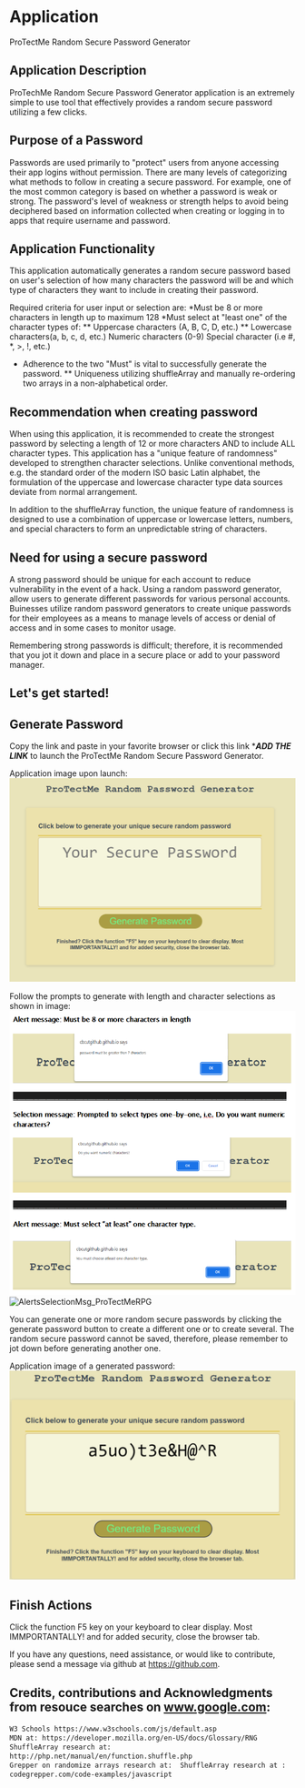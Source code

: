 # Application

ProTectMe Random Secure Password Generator

## Application Description

ProTechMe Random Secure Password Generator application is an extremely simple to use tool that effectively provides a random secure password utilizing a few clicks.

## Purpose of a Password

Passwords are used primarily to "protect" users from anyone accessing their app logins without permission. There are many levels of categorizing what methods to follow in creating a secure password. For example, one of the most common category is based on whether a password is weak or strong. The password's level of weakness or strength helps to avoid being deciphered based on information collected when creating or logging in to apps that require username and password. 

## Application Functionality

This application automatically generates a random secure password based on user's selection of how many characters the password will be and which type of characters they want to include in creating their password.

Required criteria for user input or selection are:
  *Must be 8 or more characters in length up to maximum 128
  *Must select at "least one" of the character types of:
   ** Uppercase characters (A, B, C, D, etc.)
   ** Lowercase characters(a, b, c, d, etc.)
    Numeric characters (0-9)
    Special character (i.e #, *, >, !, etc.)

* Adherence to the two "Must" is vital to successfully generate the password.
** Uniqueness utilizing shuffleArray and manually re-ordering two arrays in a non-alphabetical order.

## Recommendation when creating password

When using this application, it is recommended to create the strongest password by selecting a length of 12 or more characters AND to include ALL character types. This application has a "unique feature of randomness" developed to strengthen character selections. Unlike conventional methods, e.g. the standard order of the modern ISO basic Latin alphabet, the formulation of the uppercase and lowercase character type data sources deviate from normal arrangement.

In addition to the shuffleArray function, the unique feature of randomness is designed to use a combination of uppercase or lowercase letters, numbers, and special characters to form an unpredictable string of characters.

## Need for using a secure password

A strong password should be unique for each account to reduce vulnerability in the event of a hack. Using a random password generator, allow users to generate different passwords for various personal accounts. Buinesses utilize random password generators to create unique passwords for their employees as a means to manage levels of access or denial of access and in some cases to monitor usage.

Remembering strong passwords is difficult; therefore, it is recommended that you jot it down and place in a secure place or add to your password manager.

## Let's get started!

## Generate Password

Copy the link and paste in your favorite browser or click this link ****ADD THE LINK*** to launch the ProTectMe Random Secure Password Generator. 

Application image upon launch:![image of launch screen](./asset/LaunchScreen_ProTectMeRPG.png)

Follow the prompts to generate with length and character selections as shown in image:![image of alert and messages](./asset/AlertsSelectionMsg_ProTectMeRPG.png)  ![AlertsSelectionMsg_ProTectMeRPG](https://user-images.githubusercontent.com/95545346/156080066-9716658e-facc-44be-a7a5-e77fc62e450b.png)


You can generate one or more random secure passwords by clicking the generate password button to create a different one or to create several. The random secure password cannot be saved, therefore, please remember to jot down before generating another one.

Application image of a generated password:![image of generated password](./asset/GeneratedPwd_ProTectMeRPG.png) 

## Finish Actions

Click the function F5 key on your keyboard to clear display. Most IMMPORTANTALLY! and for added security, close the browser tab.    


If you have any questions, need assistance, or would like to contribute, please send a message via github at https://github.com.

## Credits, contributions and Acknowledgments from resouce searches on www.google.com:

    W3 Schools https://www.w3schools.com/js/default.asp
    MDN at: https://developer.mozilla.org/en-US/docs/Glossary/RNG
    ShuffleArray research at: http://php.net/manual/en/function.shuffle.php
    Grepper on randomize arrays research at:  ShuffleArray research at : codegrepper.com/code-examples/javascript
